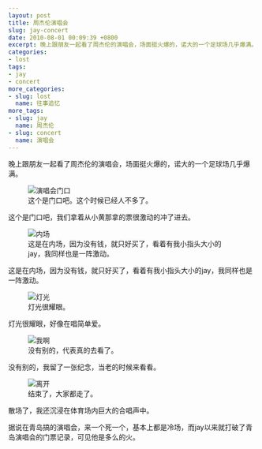 ```yaml
---
layout: post
title: 周杰伦演唱会
slug: jay-concert
date: 2010-08-01 00:09:39 +0800
excerpt: 晚上跟朋友一起看了周杰伦的演唱会，场面挺火爆的，诺大的一个足球场几乎爆满。
categories:
- lost
tags:
- jay
- concert
more_categories:
- slug: lost
  name: 往事追忆
more_tags:
- slug: jay
  name: 周杰伦
- slug: concert
  name: 演唱会
---
```


晚上跟朋友一起看了周杰伦的演唱会，场面挺火爆的，诺大的一个足球场几乎爆满。

<figure>
	<img src="{{ site.path.uploads }}2010/08/01/jay-concert/door.jpg" alt="演唱会门口" />
	<figcaption>
		这个是门口吧。这个时候已经人不多了。
	</figcaption>
</figure>

这个是门口吧，我们拿着从小黄那拿的票很激动的冲了进去。


<figure>
	<img src="{{ site.path.uploads }}2010/08/01/jay-concert/inside1.jpg" alt="内场" />
	<figcaption>
		这是在内场，因为没有钱，就只好买了，看着有我小指头大小的jay，我同样也是一阵激动。
	</figcaption>
</figure>

这是在内场，因为没有钱，就只好买了，看着有我小指头大小的jay，我同样也是一阵激动。

<figure>
	<img src="{{ site.path.uploads }}2010/08/01/jay-concert/light.jpg" alt="灯光" />
	<figcaption>
		灯光很耀眼。
	</figcaption>
</figure>

灯光很耀眼，好像在唱简单爱。

<figure>
	<img src="{{ site.path.uploads }}2010/08/01/jay-concert/iam.jpg" alt="我啊" />
	<figcaption>
		没有别的，代表真的去看了。
	</figcaption>
</figure>

没有别的，我留了一张纪念，当老的时候来看看。

<figure>
	<img src="{{ site.path.uploads }}2010/08/01/jay-concert/after.jpg" alt="离开" />
	<figcaption>
		结束了，大家都走了。
	</figcaption>
</figure>

散场了，我还沉浸在体育场内巨大的合唱声中。

据说在青岛搞的演唱会，来一个死一个，基本上都是冷场，而jay以来就打破了青岛演唱会的门票记录，可见他是多么的火。
